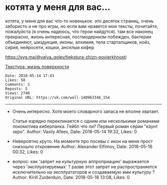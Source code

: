 # котята у меня для вас...

котята, у меня для вас что-то новенькое. это десяток страниц, очень забористо и не про игры, но если вам нравятся мои тексты, почитайте, пожалуйста (я очень надеюсь, что герои найдутся). там все наконец прекрасно, жизнь интересная, постмодернизм побежден, бактерии объединяют, шиздукция, иконы, алхимия, тела стартапщиков, нойз, сирия, нейросети, кошки, ансельм кифер

https://syg.ma/@valya_golev/tiekstura-zhizn-povierkhnosti

[Текстура, жизнь поверхности](https://syg.ma/@valya_golev/tiekstura-zhizn-povierkhnosti)

    Date: 2018-05-14 17:43
    Likes: 58
    Comments: 3
    Reposts: 5
    Views: 2740
    Original URL: https://vk.com/wall-140963346_154



--------------------

  * Очень интересно. Хотя моего словарного запаса не вполне хватает.
    
    Статья изрядно перекликается с одним или несколькими романами локомотива киберпанка. Гейбл что ли? Первый роман серии "каунт зеро".
    Author: Vasily Afeev, Date: 2018-05-14 19:32, Likes: 0


  * Невероятно круто. На моменте про посевы с икон на меня прост снизошло откровение
    Author: Alexander Elfimov, Date: 2018-05-16 00:32, Likes: 0


  * вопрос: как 'запрет на культурную аппроприацию' выражается через 'эксплуатируемых' ? разве этот запрет не распространяется исключительно на эксплуататоров и создаваемую ими культуру ?
    Author: Kirill Zuiderduin, Date: 2018-05-16 13:08, Likes: 0

